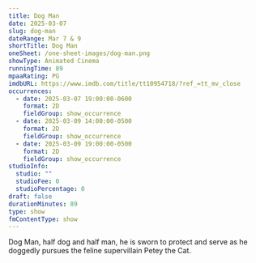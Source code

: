 ```yaml
---
title: Dog Man
date: 2025-03-07
slug: dog-man
dateRange: Mar 7 & 9
shortTitle: Dog Man
oneSheet: /one-sheet-images/dog-man.png
showType: Animated Cinema
runningTime: 89
mpaaRating: PG
imdbURL: https://www.imdb.com/title/tt10954718/?ref_=tt_mv_close
occurrences:
  - date: 2025-03-07 19:00:00-0600
    format: 2D
    fieldGroup: show_occurrence
  - date: 2025-03-09 14:00:00-0500
    format: 2D
    fieldGroup: show_occurrence
  - date: 2025-03-09 19:00:00-0500
    format: 2D
    fieldGroup: show_occurrence
studioInfo:
  studio: ""
  studioFee: 0
  studioPercentage: 0
draft: false
durationMinutes: 89
type: show
fmContentType: show
---
```

Dog Man, half dog and half man, he is sworn to protect and serve as he doggedly pursues the feline supervillain Petey the Cat.